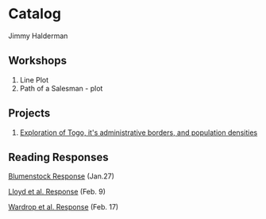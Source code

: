 # Catalog

Jimmy Halderman

## Workshops

1. Line Plot
2. Path of a Salesman - plot

## Projects 
1. [Exploration of Togo, it's administrative borders, and population densities](https://github.com/JimmyHalderman/workshop/new/master)

## Reading Responses

[Blumenstock Response](https://github.com/JimmyHalderman/workshop/blob/master/Blumenstock.md) (Jan.27)

[Lloyd et al. Response](https://github.com/JimmyHalderman/workshop/blob/master/Lloyd.md) (Feb. 9)

[Wardrop et al. Response](https://github.com/JimmyHalderman/workshop/blob/master/Wardrop.md) (Feb. 17)


